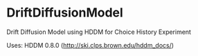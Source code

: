 # DriftDiffusionModel
Drift Diffusion Model using HDDM for Choice History Experiment

Uses: HDDM 0.8.0 (http://ski.clps.brown.edu/hddm_docs/)
